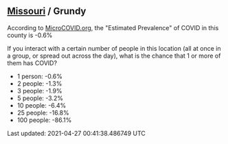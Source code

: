 
## [Missouri](/united-states/missouri) / Grundy

According to [MicroCOVID.org](http://microcovid.org),
the "Estimated Prevalence" of COVID in this county is -0.6%

If you interact with a certain number of people in this location
(all at once in a group, or spread out across the day), what is the chance that
1 or more of them has COVID?

- 1 person: -0.6%
- 2 people: -1.3%
- 3 people: -1.9%
- 5 people: -3.2%
- 10 people: -6.4%
- 25 people: -16.8%
- 100 people: -86.1%

Last updated: 2021-04-27 00:41:38.486749 UTC

